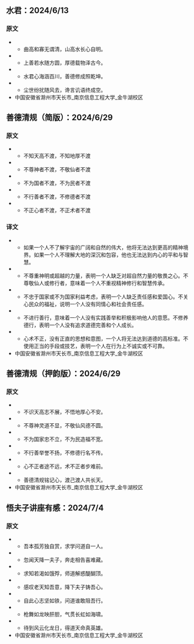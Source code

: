 ## 水君：2024/6/13
### 原文
 - - 曲高和寡无谓清，山高水长心自明。
 - - 上善若水随方圆，厚德载物泽古今。
 - - 水君心海涵百川，善德修成照乾坤。
 - - 尘世纷扰随风去，谗言讥语终成空。
 - 中国安徽省滁州市天长市_南京信息工程大学_金牛湖校区

## 善德清规（简版）：2024/6/29
### 原文
 - - 不知天高不渡，不知地厚不渡
 - - 不尊神者不渡，不敬仙者不渡
 - - 不为国者不渡，不为民者不渡
 - - 不行善者不渡，不修德者不渡
 - - 不正心者不渡，不正术者不渡
### 译文
 - - 如果一个人不了解宇宙的广阔和自然的伟大，他将无法达到更高的精神境界。如果一个人不理解大地的深沉和包容，他也无法达到内心的平和与智慧。
 - - 不尊重神明或超越的力量，表明一个人缺乏对超自然力量的敬畏之心。不尊敬仙人或修行者，意味着一个人不重视精神修行和智慧传承。
 - - 不忠于国家或不为国家利益考虑，表明一个人缺乏责任感和爱国心。不关心民众的福祉，说明一个人没有同情心和社会责任感。
 - - 不进行善行，意味着一个人没有实践善举和积极影响他人的意愿。不修养德行，表明一个人没有追求道德完善和个人成长。
 - - 心术不正，没有正直的思想和意图，一个人将无法达到道德的高标准。不使用正当的手段或技艺，表明一个人在行为上不诚实或不可靠。
 - 中国安徽省滁州市天长市_南京信息工程大学_金牛湖校区

## 善德清规（押韵版）：2024/6/29
### 原文
 - - 不识天高志不展，不悟地厚心不安。
 - - 不尊神灵道不显，不敬仙风德不圆。
 - - 不为国家忠不立，不为民造福不宽。
 - - 不行善举誉不扬，不修德行名不传。
 - - 心不正者途不远，术不正者步难前。
 - - 善德清规铭记心，渡己渡人共长天。
 - 中国安徽省滁州市天长市_南京信息工程大学_金牛湖校区

## 悟夫子讲座有感：2024/7/4
### 原文
 - - 吾本孤芳独自赏，求学问道自一人。 
 - - 忽闻天降一夫子，奔走相告喜难藏。 
 - - 求知若渴如饿殍，师道解惑醍醐顶。 
 - - 感叹老天知吾意，降下夫子铸吾心。
 - - 自此心志坚如铁，问道谁敢阻吾行。
 - - 枪舞如龙映肝胆，气贯长虹如海啸。
 - - 待到风云化龙日，得道天命真英雄。
 - 中国安徽省滁州市天长市_南京信息工程大学_金牛湖校区
